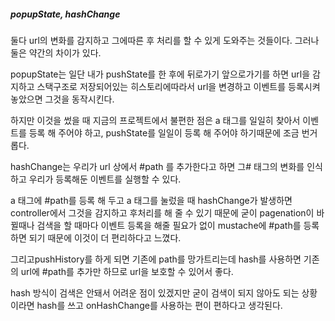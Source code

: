 ##### popupState, hashChange
 둘다 url의 변화를 감지하고 그에따른 후 처리를 할 수 있게 도와주는 것들이다. 그러나 둘은 약간의 차이가 있다.

popupState는 일단 내가 pushState를 한 후에 뒤로가기 앞으로가기를 하면 url을 감지하고 스택구조로 저장되어있는 히스토리에따라서 url을 변경하고 이벤트를 등록시켜 놓았으면 그것을 동작시킨다.

하지만 이것을 썼을 때 지금의 프로젝트에서 불편한 점은 a 태그를 일일히 찾아서 이벤트를 등록 해 주어야 하고, pushState를 일일이 등록 해 주어야 하기때문에 조금 번거롭다.

hashChange는 우리가 url 상에서 #path 를 추가한다고 하면 그# 태그의 변화를 인식하고 우리가 등록해둔 이벤트를 실행할 수 있다.

a 태그에 #path를 등록 해 두고 a 태그를 눌렀을 때 hashChange가 발생하면 controller에서 그것을 감지하고 후처리를 해 줄 수 있기 때문에 굳이 pagenation이 바뀔때나 검색을 할 때마다 이벤트 등록을 해줄 필요가 없이 mustache에 #path를 등록하면 되기 때문에 이것이 더 편리하다고 느꼈다.

그리고pushHistory를 하게 되면 기존에 path를 망가트리는데 hash를 사용하면 기존의 url에 #path를 추가만 하므로 url을 보호할 수 있어서 좋다.

hash 방식이 검색은 안돼서 어려운 점이 있겠지만 굳이 검색이 되지 않아도 되는 상황이라면 hash를 쓰고 onHashChange를 사용하는 편이 편하다고 생각된다.